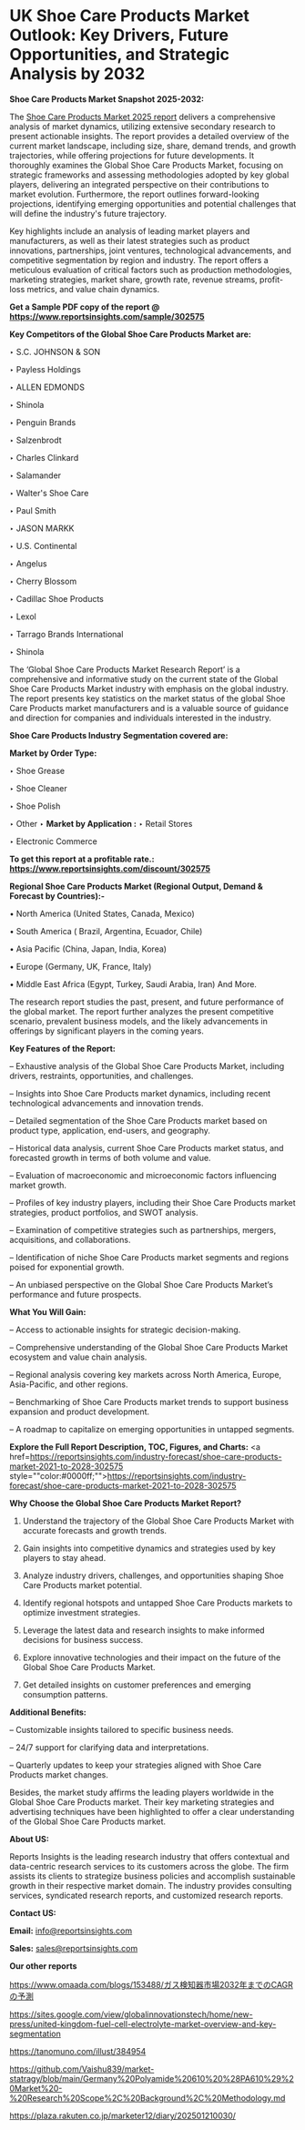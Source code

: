 # UK Shoe Care Products Market Outlook: Key Drivers, Future Opportunities, and Strategic Analysis by 2032

<strong>Shoe Care Products Market Snapshot 2025-2032:</strong>

The <a href=https://www.reportsinsights.com/sample/302575>Shoe Care Products Market 2025 report</a> delivers a comprehensive analysis of market dynamics, utilizing extensive secondary research to present actionable insights. The report provides a detailed overview of the current market landscape, including size, share, demand trends, and growth trajectories, while offering projections for future developments. It thoroughly examines the Global Shoe Care Products Market, focusing on strategic frameworks and assessing methodologies adopted by key global players, delivering an integrated perspective on their contributions to market evolution. Furthermore, the report outlines forward-looking projections, identifying emerging opportunities and potential challenges that will define the industry's future trajectory.

Key highlights include an analysis of leading market players and manufacturers, as well as their latest strategies such as product innovations, partnerships, joint ventures, technological advancements, and competitive segmentation by region and industry. The report offers a meticulous evaluation of critical factors such as production methodologies, marketing strategies, market share, growth rate, revenue streams, profit-loss metrics, and value chain dynamics.

<strong>Get a Sample PDF copy of the report @ <a href=https://www.reportsinsights.com/sample/302575 style=color:#0000ff;>https://www.reportsinsights.com/sample/302575</a></strong>

<strong>Key Competitors of the Global Shoe Care Products Market are:</strong>

‣ S.C. JOHNSON & SON

‣ Payless Holdings

‣ ALLEN EDMONDS

‣ Shinola

‣ Penguin Brands

‣ Salzenbrodt

‣ Charles Clinkard

‣ Salamander

‣ Walter's Shoe Care

‣ Paul Smith

‣ JASON MARKK

‣ U.S. Continental

‣ Angelus

‣ Cherry Blossom

‣ Cadillac Shoe Products

‣ Lexol

‣ Tarrago Brands International

‣ Shinola

The ‘Global Shoe Care Products Market Research Report’ is a comprehensive and informative study on the current state of the Global Shoe Care Products Market industry with emphasis on the global industry. The report presents key statistics on the market status of the global Shoe Care Products market manufacturers and is a valuable source of guidance and direction for companies and individuals interested in the industry.

<strong>Shoe Care Products Industry Segmentation covered are:</strong>

<strong>Market by Order Type: </strong>

‣ Shoe Grease

‣ Shoe Cleaner

‣ Shoe Polish

‣ Other
‣ 
<strong>Market by Application :</strong>
‣ Retail Stores

‣ Electronic Commerce

<strong>To get this report at a profitable rate.: <a href=https://www.reportsinsights.com/discount/302575 style=color:#0000ff;>https://www.reportsinsights.com/discount/302575</a></strong>

<strong>Regional Shoe Care Products Market (Regional Output, Demand &amp; Forecast by Countries):-</strong>

• North America (United States, Canada, Mexico)

• South America ( Brazil, Argentina, Ecuador, Chile)

• Asia Pacific (China, Japan, India, Korea)

• Europe (Germany, UK, France, Italy)

• Middle East Africa (Egypt, Turkey, Saudi Arabia, Iran) And More.

The research report studies the past, present, and future performance of the global market. The report further analyzes the present competitive scenario, prevalent business models, and the likely advancements in offerings by significant players in the coming years.

<strong>Key Features of the Report:</strong>

– Exhaustive analysis of the Global Shoe Care Products Market, including drivers, restraints, opportunities, and challenges.

– Insights into Shoe Care Products market dynamics, including recent technological advancements and innovation trends.

– Detailed segmentation of the Shoe Care Products market based on product type, application, end-users, and geography.

– Historical data analysis, current Shoe Care Products market status, and forecasted growth in terms of both volume and value.

– Evaluation of macroeconomic and microeconomic factors influencing market growth.

– Profiles of key industry players, including their Shoe Care Products market strategies, product portfolios, and SWOT analysis.

– Examination of competitive strategies such as partnerships, mergers, acquisitions, and collaborations.

– Identification of niche Shoe Care Products market segments and regions poised for exponential growth.

– An unbiased perspective on the Global Shoe Care Products Market’s performance and future prospects.

<strong>What You Will Gain:</strong>

– Access to actionable insights for strategic decision-making.

– Comprehensive understanding of the Global Shoe Care Products Market ecosystem and value chain analysis.

– Regional analysis covering key markets across North America, Europe, Asia-Pacific, and other regions.

– Benchmarking of Shoe Care Products market trends to support business expansion and product development.

– A roadmap to capitalize on emerging opportunities in untapped segments.

<strong>Explore the Full Report Description, TOC, Figures, and Charts:</strong>
<a href=https://reportsinsights.com/industry-forecast/shoe-care-products-market-2021-to-2028-302575 style=""color:#0000ff;"">https://reportsinsights.com/industry-forecast/shoe-care-products-market-2021-to-2028-302575</a>

<strong>Why Choose the Global Shoe Care Products Market Report?</strong>

1. Understand the trajectory of the Global Shoe Care Products Market with accurate forecasts and growth trends.

2. Gain insights into competitive dynamics and strategies used by key players to stay ahead.

3. Analyze industry drivers, challenges, and opportunities shaping Shoe Care Products market potential.

4. Identify regional hotspots and untapped Shoe Care Products markets to optimize investment strategies.

5. Leverage the latest data and research insights to make informed decisions for business success.

6. Explore innovative technologies and their impact on the future of the Global Shoe Care Products Market.

7. Get detailed insights on customer preferences and emerging consumption patterns.

<strong>Additional Benefits:</strong>

– Customizable insights tailored to specific business needs.

– 24/7 support for clarifying data and interpretations.

– Quarterly updates to keep your strategies aligned with Shoe Care Products market changes.

Besides, the market study affirms the leading players worldwide in the Global Shoe Care Products market. Their key marketing strategies and advertising techniques have been highlighted to offer a clear understanding of the Global Shoe Care Products market.

<strong><strong>About US</strong>:</strong>

Reports Insights is the leading research industry that offers contextual and data-centric research services to its customers across the globe. The firm assists its clients to strategize business policies and accomplish sustainable growth in their respective market domain. The industry provides consulting services, syndicated research reports, and customized research reports.

<strong>Contact US:</strong>

<p class=><b>Email:</b> <a href=mailto:info@reportsinsights.com>info@reportsinsights.com</a></p>
<p class=><b>Sales:</b> <a href=mailto:sales@reportsinsights.com>sales@reportsinsights.com</a></p>

<strong>Our other reports</strong>

<a href=https://www.omaada.com/blogs/153488/ガス検知器市場2032年までのCAGRの予測>https://www.omaada.com/blogs/153488/ガス検知器市場2032年までのCAGRの予測</a>

<a href=https://sites.google.com/view/globalinnovationstech/home/new-press/united-kingdom-fuel-cell-electrolyte-market-overview-and-key-segmentation>https://sites.google.com/view/globalinnovationstech/home/new-press/united-kingdom-fuel-cell-electrolyte-market-overview-and-key-segmentation</a>

<a href=https://tanomuno.com/illust/384954>https://tanomuno.com/illust/384954</a>

<a href=https://github.com/Vaishu839/market-statragy/blob/main/Germany%20Polyamide%20610%20%28PA610%29%20Market%20-%20Research%20Scope%2C%20Background%2C%20Methodology.md>https://github.com/Vaishu839/market-statragy/blob/main/Germany%20Polyamide%20610%20%28PA610%29%20Market%20-%20Research%20Scope%2C%20Background%2C%20Methodology.md</a>

<a href=https://plaza.rakuten.co.jp/marketer12/diary/202501210030/>https://plaza.rakuten.co.jp/marketer12/diary/202501210030/</a>
